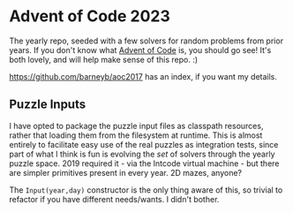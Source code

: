 # Advent of Code 2023

The yearly repo, seeded with a few solvers for random problems from prior years.
If you don't know what [Advent of Code](https://adventofcode.com) is, you should
go see! It's both lovely, and will help make sense of this repo. :)

https://github.com/barneyb/aoc2017 has an index, if you want my details.

## Puzzle Inputs

I have opted to package the puzzle input files as classpath resources, rather
that loading them from the filesystem at runtime. This is almost entirely to
facilitate easy use of the real puzzles as integration tests, since part of what
I think is fun is evolving the _set_ of solvers through the yearly puzzle space.
2019 required it - via the Intcode virtual machine - but there are simpler
primitives present in every year. 2D mazes, anyone?

The `Input(year,day)` constructor is the only thing aware of this, so trivial to
refactor if you have different needs/wants. I didn't bother.
